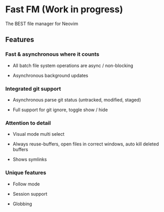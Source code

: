 # Fast FM (Work in progress)

The BEST file manager for Neovim

## Features

### Fast & asynchronous where it counts

- All batch file system operations are async / non-blocking

- Asynchronous background updates

### Integrated git support

- Asynchronous parse git status (untracked, modified, staged)

- Full support for git ignore, toggle show / hide

### Attention to detail

- Visual mode multi select

- Always reuse-buffers, open files in correct windows, auto kill deleted buffers

- Shows symlinks

### Unique features

- Follow mode

- Session support

- Globbing
